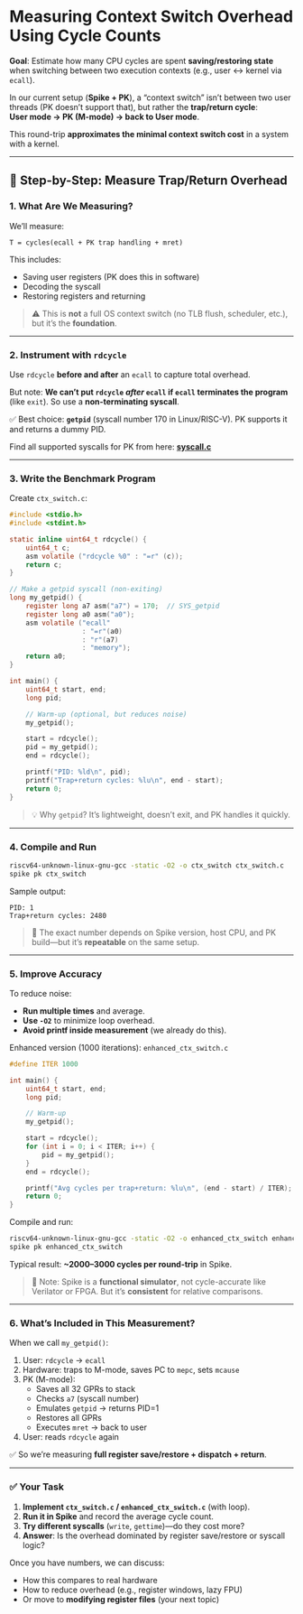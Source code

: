 # Measuring Context Switch Overhead Using Cycle Counts

**Goal**: Estimate how many CPU cycles are spent **saving/restoring state** when switching between two execution contexts (e.g., user ↔ kernel via `ecall`).

In our current setup (**Spike + PK**), a “context switch” isn’t between two user threads (PK doesn’t support that), but rather the **trap/return cycle**:  
**User mode → PK (M-mode) → back to User mode**.

This round-trip **approximates the minimal context switch cost** in a system with a kernel.

---

## 📏 Step-by-Step: Measure Trap/Return Overhead

### 1. **What Are We Measuring?**

We’ll measure:
```text
T = cycles(ecall + PK trap handling + mret)
```
This includes:
- Saving user registers (PK does this in software)
- Decoding the syscall
- Restoring registers and returning

> ⚠️ This is **not** a full OS context switch (no TLB flush, scheduler, etc.), but it’s the **foundation**.

---

### 2. **Instrument with `rdcycle`**

Use `rdcycle` **before and after** an `ecall` to capture total overhead.

But note: **We can’t put `rdcycle` *after* `ecall` if `ecall` terminates the program** (like `exit`). So use a **non-terminating syscall**.

✅ Best choice: **`getpid`** (syscall number 170 in Linux/RISC-V). PK supports it and returns a dummy PID. 

Find all supported syscalls for PK from here: **[syscall.c](https://github.com/riscv-software-src/riscv-pk/blob/master/pk/syscall.h)**

---

### 3. **Write the Benchmark Program**

Create `ctx_switch.c`:

```c
#include <stdio.h>
#include <stdint.h>

static inline uint64_t rdcycle() {
    uint64_t c;
    asm volatile ("rdcycle %0" : "=r" (c));
    return c;
}

// Make a getpid syscall (non-exiting)
long my_getpid() {
    register long a7 asm("a7") = 170;  // SYS_getpid
    register long a0 asm("a0");
    asm volatile ("ecall"
                  : "=r"(a0)
                  : "r"(a7)
                  : "memory");
    return a0;
}

int main() {
    uint64_t start, end;
    long pid;

    // Warm-up (optional, but reduces noise)
    my_getpid();

    start = rdcycle();
    pid = my_getpid();
    end = rdcycle();

    printf("PID: %ld\n", pid);
    printf("Trap+return cycles: %lu\n", end - start);
    return 0;
}
```

> 💡 Why `getpid`? It’s lightweight, doesn’t exit, and PK handles it quickly.

---

### 4. **Compile and Run**

```bash
riscv64-unknown-linux-gnu-gcc -static -O2 -o ctx_switch ctx_switch.c
spike pk ctx_switch
```

Sample output:
```
PID: 1
Trap+return cycles: 2480
```

> 📌 The exact number depends on Spike version, host CPU, and PK build—but it’s **repeatable** on the same setup.

---

### 5. **Improve Accuracy**

To reduce noise:
- **Run multiple times** and average.
- **Use `-O2`** to minimize loop overhead.
- **Avoid printf inside measurement** (we already do this).

Enhanced version (1000 iterations): `enhanced_ctx_switch.c`

```c
#define ITER 1000

int main() {
    uint64_t start, end;
    long pid;

    // Warm-up
    my_getpid();

    start = rdcycle();
    for (int i = 0; i < ITER; i++) {
        pid = my_getpid();
    }
    end = rdcycle();

    printf("Avg cycles per trap+return: %lu\n", (end - start) / ITER);
    return 0;
}
```

Compile and run:
```bash
riscv64-unknown-linux-gnu-gcc -static -O2 -o enhanced_ctx_switch enhanced_ctx_switch.c
spike pk enhanced_ctx_switch
```

Typical result: **~2000–3000 cycles per round-trip** in Spike.

> 🔬 Note: Spike is a **functional simulator**, not cycle-accurate like Verilator or FPGA. But it’s **consistent** for relative comparisons.

---

### 6. **What’s Included in This Measurement?**

When we call `my_getpid()`:
1. User: `rdcycle` → `ecall`
2. Hardware: traps to M-mode, saves PC to `mepc`, sets `mcause`
3. PK (M-mode):
   - Saves all 32 GPRs to stack
   - Checks `a7` (syscall number)
   - Emulates `getpid` → returns PID=1
   - Restores all GPRs
   - Executes `mret` → back to user
4. User: reads `rdcycle` again

✅ So we’re measuring **full register save/restore + dispatch + return**.

---

### ✅ Your Task

1. **Implement `ctx_switch.c` / `enhanced_ctx_switch.c`** (with loop).
2. **Run it in Spike** and record the average cycle count.
3. **Try different syscalls** (`write`, `gettime`)—do they cost more?
4. **Answer**: Is the overhead dominated by register save/restore or syscall logic?

Once you have numbers, we can discuss:
- How this compares to real hardware
- How to reduce overhead (e.g., register windows, lazy FPU)
- Or move to **modifying register files** (your next topic)
